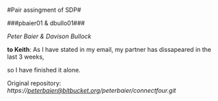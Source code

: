 

#Pair assingment of SDP#

###pbaier01 & dbullo01###

*Peter Baier & Davison Bullock*

**to Keith**: As I have stated in my email, my partner has dissapeared in the last 3 weeks,

so I have finished it alone.

Original repository: *https://peterbaier@bitbucket.org/peterbaier/connectfour.git* 


